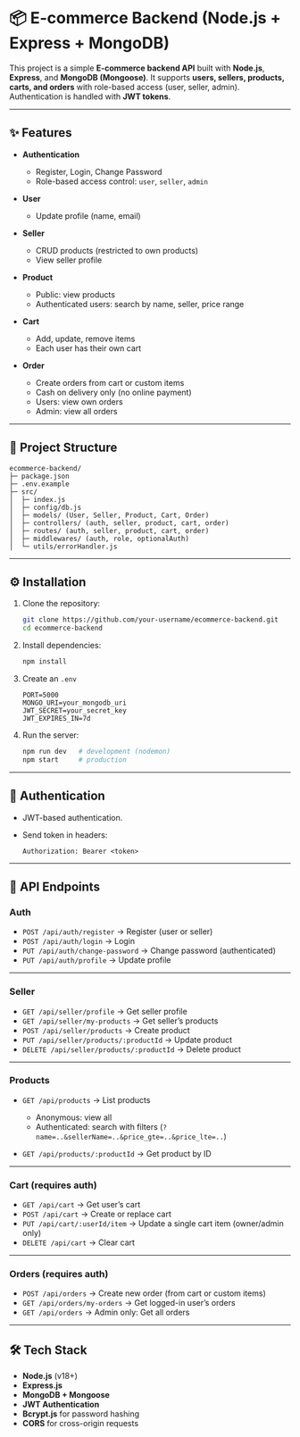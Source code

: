 # 📦 E-commerce Backend (Node.js + Express + MongoDB)

This project is a simple **E-commerce backend API** built with **Node.js**, **Express**, and **MongoDB (Mongoose)**.
It supports **users, sellers, products, carts, and orders** with role-based access (user, seller, admin).
Authentication is handled with **JWT tokens**.

---

## ✨ Features

- **Authentication**

  - Register, Login, Change Password
  - Role-based access control: `user`, `seller`, `admin`

- **User**

  - Update profile (name, email)

- **Seller**

  - CRUD products (restricted to own products)
  - View seller profile

- **Product**

  - Public: view products
  - Authenticated users: search by name, seller, price range

- **Cart**
  - Add, update, remove items
  - Each user has their own cart
- **Order**
  - Create orders from cart or custom items
  - Cash on delivery only (no online payment)
  - Users: view own orders
  - Admin: view all orders

---

## 📂 Project Structure

```
ecommerce-backend/
├─ package.json
├─ .env.example
├─ src/
│  ├─ index.js
│  ├─ config/db.js
│  ├─ models/ (User, Seller, Product, Cart, Order)
│  ├─ controllers/ (auth, seller, product, cart, order)
│  ├─ routes/ (auth, seller, product, cart, order)
│  ├─ middlewares/ (auth, role, optionalAuth)
│  └─ utils/errorHandler.js
```

---

## ⚙️ Installation

1. Clone the repository:

   ```bash
   git clone https://github.com/your-username/ecommerce-backend.git
   cd ecommerce-backend
   ```

2. Install dependencies:

   ```bash
   npm install
   ```

3. Create an `.env`

   ```
   PORT=5000
   MONGO_URI=your_mongodb_uri
   JWT_SECRET=your_secret_key
   JWT_EXPIRES_IN=7d
   ```

4. Run the server:

   ```bash
   npm run dev   # development (nodemon)
   npm start     # production
   ```

---

## 🔑 Authentication

- JWT-based authentication.
- Send token in headers:

  ```
  Authorization: Bearer <token>
  ```

---

## 📘 API Endpoints

### **Auth**

- `POST /api/auth/register` → Register (user or seller)
- `POST /api/auth/login` → Login
- `PUT /api/auth/change-password` → Change password (authenticated)
- `PUT /api/auth/profile` → Update profile

---

### **Seller**

- `GET /api/seller/profile` → Get seller profile
- `GET /api/seller/my-products` → Get seller’s products
- `POST /api/seller/products` → Create product
- `PUT /api/seller/products/:productId` → Update product
- `DELETE /api/seller/products/:productId` → Delete product

---

### **Products**

- `GET /api/products` → List products

  - Anonymous: view all
  - Authenticated: search with filters (`?name=..&sellerName=..&price_gte=..&price_lte=..`)

- `GET /api/products/:productId` → Get product by ID

---

### **Cart** (requires auth)

- `GET /api/cart` → Get user’s cart
- `POST /api/cart` → Create or replace cart
- `PUT /api/cart/:userId/item` → Update a single cart item (owner/admin only)
- `DELETE /api/cart` → Clear cart

---

### **Orders** (requires auth)

- `POST /api/orders` → Create new order (from cart or custom items)
- `GET /api/orders/my-orders` → Get logged-in user’s orders
- `GET /api/orders` → Admin only: Get all orders

---

## 🛠️ Tech Stack

- **Node.js** (v18+)
- **Express.js**
- **MongoDB + Mongoose**
- **JWT Authentication**
- **Bcrypt.js** for password hashing
- **CORS** for cross-origin requests
